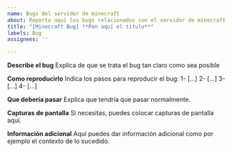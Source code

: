 ```yaml
---
name: Bugs del servidor de minecraft
about: Reporta aquí los bugs relacionados con el servidor de minecraft
title: "[Minecraft Bug] **Pon aquí el titulo**"
labels: Bug
assignees: ''

---
```


**Describe el bug**
Explica de que se trata el bug tan claro como sea posible

**Como reproducirlo**
Indica los pasos para reproducir el bug:
1- [...]
2- [...]
3- [...]
4- [...]

**Que debería pasar**
Explica que tendría que pasar normalmente.

**Capturas de pantalla**
Si necesitas, puedes colocar capturas de pantalla aquí.

**Información adicional**
Aquí puedes dar información adicional como por ejemplo el contexto de lo sucedido.
